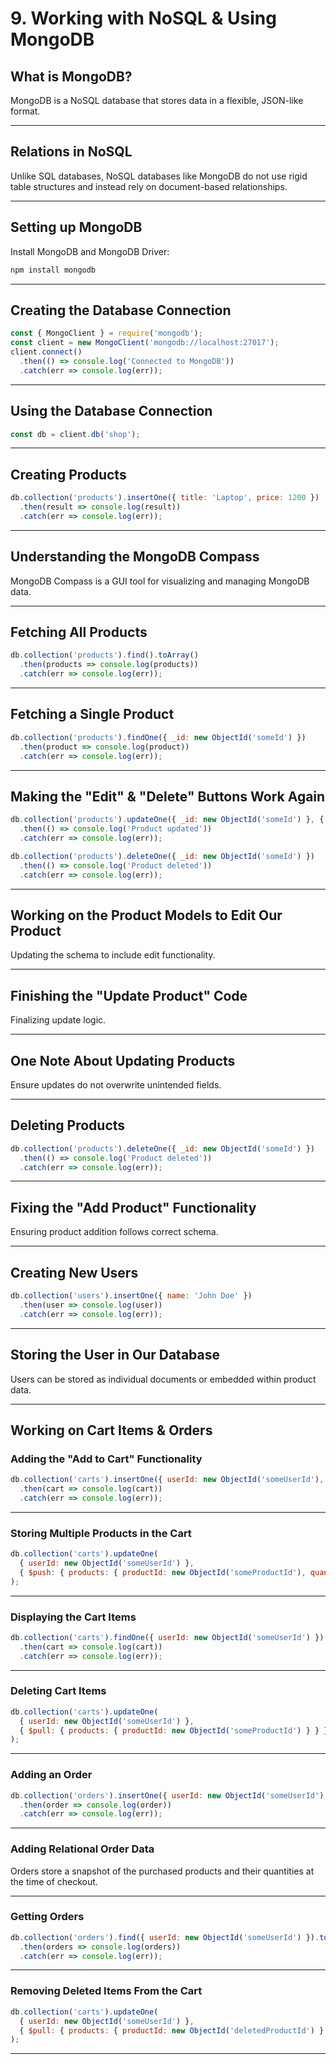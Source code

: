 # 9. Working with NoSQL & Using MongoDB

## **What is MongoDB?**
MongoDB is a NoSQL database that stores data in a flexible, JSON-like format.

---

## **Relations in NoSQL**
Unlike SQL databases, NoSQL databases like MongoDB do not use rigid table structures and instead rely on document-based relationships.

---

## **Setting up MongoDB**
Install MongoDB and MongoDB Driver:
```sh
npm install mongodb
```

---

## **Creating the Database Connection**
```js
const { MongoClient } = require('mongodb');
const client = new MongoClient('mongodb://localhost:27017');
client.connect()
  .then(() => console.log('Connected to MongoDB'))
  .catch(err => console.log(err));
```

---

## **Using the Database Connection**
```js
const db = client.db('shop');
```

---

## **Creating Products**
```js
db.collection('products').insertOne({ title: 'Laptop', price: 1200 })
  .then(result => console.log(result))
  .catch(err => console.log(err));
```

---

## **Understanding the MongoDB Compass**
MongoDB Compass is a GUI tool for visualizing and managing MongoDB data.

---

## **Fetching All Products**
```js
db.collection('products').find().toArray()
  .then(products => console.log(products))
  .catch(err => console.log(err));
```

---

## **Fetching a Single Product**
```js
db.collection('products').findOne({ _id: new ObjectId('someId') })
  .then(product => console.log(product))
  .catch(err => console.log(err));
```

---

## **Making the "Edit" & "Delete" Buttons Work Again**
```js
db.collection('products').updateOne({ _id: new ObjectId('someId') }, { $set: { price: 1400 } })
  .then(() => console.log('Product updated'))
  .catch(err => console.log(err));

db.collection('products').deleteOne({ _id: new ObjectId('someId') })
  .then(() => console.log('Product deleted'))
  .catch(err => console.log(err));
```

---

## **Working on the Product Models to Edit Our Product**
Updating the schema to include edit functionality.

---

## **Finishing the "Update Product" Code**
Finalizing update logic.

---

## **One Note About Updating Products**
Ensure updates do not overwrite unintended fields.

---

## **Deleting Products**
```js
db.collection('products').deleteOne({ _id: new ObjectId('someId') })
  .then(() => console.log('Product deleted'))
  .catch(err => console.log(err));
```

---

## **Fixing the "Add Product" Functionality**
Ensuring product addition follows correct schema.

---

## **Creating New Users**
```js
db.collection('users').insertOne({ name: 'John Doe' })
  .then(user => console.log(user))
  .catch(err => console.log(err));
```

---

## **Storing the User in Our Database**
Users can be stored as individual documents or embedded within product data.

---

## **Working on Cart Items & Orders**

### **Adding the "Add to Cart" Functionality**
```js
db.collection('carts').insertOne({ userId: new ObjectId('someUserId'), products: [] })
  .then(cart => console.log(cart))
  .catch(err => console.log(err));
```

---

### **Storing Multiple Products in the Cart**
```js
db.collection('carts').updateOne(
  { userId: new ObjectId('someUserId') },
  { $push: { products: { productId: new ObjectId('someProductId'), quantity: 1 } } }
);
```

---

### **Displaying the Cart Items**
```js
db.collection('carts').findOne({ userId: new ObjectId('someUserId') })
  .then(cart => console.log(cart))
  .catch(err => console.log(err));
```

---

### **Deleting Cart Items**
```js
db.collection('carts').updateOne(
  { userId: new ObjectId('someUserId') },
  { $pull: { products: { productId: new ObjectId('someProductId') } } }
);
```

---

### **Adding an Order**
```js
db.collection('orders').insertOne({ userId: new ObjectId('someUserId'), products: [/* cart items */] })
  .then(order => console.log(order))
  .catch(err => console.log(err));
```

---

### **Adding Relational Order Data**
Orders store a snapshot of the purchased products and their quantities at the time of checkout.

---

### **Getting Orders**
```js
db.collection('orders').find({ userId: new ObjectId('someUserId') }).toArray()
  .then(orders => console.log(orders))
  .catch(err => console.log(err));
```

---

### **Removing Deleted Items From the Cart**
```js
db.collection('carts').updateOne(
  { userId: new ObjectId('someUserId') },
  { $pull: { products: { productId: new ObjectId('deletedProductId') } } }
);
```

---
